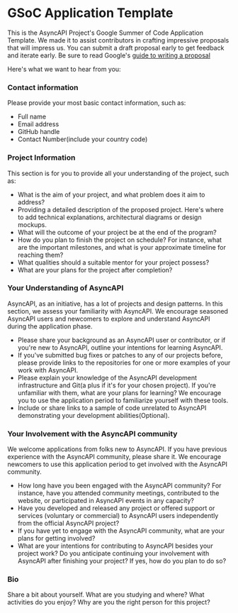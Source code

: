 # GSoC Application Template

This is the AsyncAPI Project's Google Summer of Code Application Template. We made it to assist contributors in crafting impressive proposals that will impress us. You can submit a draft proposal early to get feedback and iterate early. Be sure to read Google's [guide to writing a proposal](https://google.github.io/gsocguides/student/writing-a-proposal)

Here's what we want to hear from you:

### Contact information

Please provide your most basic contact information, such as:
- Full name
- Email address
- GitHub handle
- Contact Number(include your country code)

### Project Information

This section is for you to provide all your understanding of the project, such as:
- What is the aim of your project, and what problem does it aim to address?
- Providing a detailed description of the proposed project. Here's where to add technical explanations, architectural diagrams or design mockups.
- What will the outcome of your project be at the end of the program?
- How do you plan to finish the project on schedule? For instance, what are the important milestones, and what is your approximate timeline for reaching them?
- What qualities should a suitable mentor for your project possess?
- What are your plans for the project after completion? 

### Your Understanding of AsyncAPI

AsyncAPI, as an initiative, has a lot of projects and design patterns. In this section, we assess your familiarity with AsyncAPI. We encourage seasoned AsyncAPI users and newcomers to explore and understand AsyncAPI during the application phase.

- Please share your background as an AsyncAPI user or contributor, or if you're new to AsyncAPI, outline your intentions for learning AsyncAPI. 
- If you've submitted bug fixes or patches to any of our projects before, please provide links to the repositories for one or more examples of your work with AsyncAPI.
- Please explain your knowledge of the AsyncAPI development infrastructure and Git(a plus if it's for your chosen project). If you're unfamiliar with them, what are your plans for learning? We encourage you to use the application period to familiarize yourself with these tools.
-   Include or share links to a sample of code unrelated to AsyncAPI demonstrating your development abilities(Optional).

### Your Involvement with the AsyncAPI community

We welcome applications from folks new to AsyncAPI. If you have previous experience with the AsyncAPI community, please share it. We encourage newcomers to use this application period to get involved with the AsyncAPI community.

- How long have you been engaged with the AsyncAPI community? For instance, have you attended community meetings, contributed to the website, or participated in AsyncAPI events in any capacity?
- Have you developed and released any project or offered support or services (voluntary or commercial) to AsyncAPI users independently from the official AsyncAPI project?
- If you have yet to engage with the AsyncAPI community, what are your plans for getting involved?
- What are your intentions for contributing to AsyncAPI besides your project work? Do you anticipate continuing your involvement with AsyncAPI after finishing your project? If yes, how do you plan to do so?

### Bio

Share a bit about yourself. What are you studying and where? What activities do you enjoy? Why are you the right person for this project?